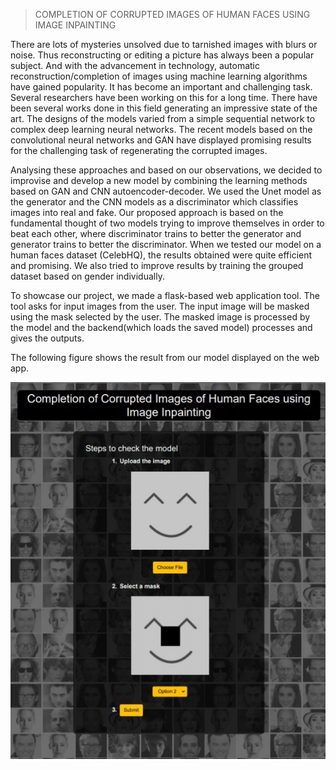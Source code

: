 > COMPLETION OF CORRUPTED IMAGES OF HUMAN FACES USING IMAGE INPAINTING

There are lots of mysteries unsolved due to tarnished images with blurs or noise. Thus reconstructing or editing a picture has always been a popular subject. And with the advancement in technology, automatic reconstruction/completion of images using machine learning algorithms have gained popularity. It has become an important and challenging task. Several researchers have been working on this for a long time. There have been several works done in this field generating an impressive state of the art. The designs of the models varied from a simple sequential network to complex deep learning neural networks. The recent models based on the convolutional neural networks and GAN have displayed promising results for the challenging task of regenerating the corrupted images. 

Analysing these approaches and based on our observations, we decided to improvise and develop a new model by combining the learning methods based on GAN and CNN autoencoder-decoder. We used the Unet model as the generator and the CNN models as a discriminator which classifies images into real and fake. Our proposed approach is based on the fundamental thought of two models trying to improve themselves in order to beat each other, where discriminator trains to better the generator and generator trains to better the discriminator. When we tested our model on a human faces dataset (CelebHQ), the results obtained were quite efficient and promising. We also tried to improve results by training the grouped dataset based on gender individually. 

To showcase our project, we made a flask-based web application tool. The tool asks for input images from the user. The input image will be masked using the mask selected by the user. The masked image is processed by the model and the backend(which loads the saved model) processes and gives the outputs. 

The following figure shows the result from our model displayed on the web app. 

![Webapp](results/webapp.jpeg)
